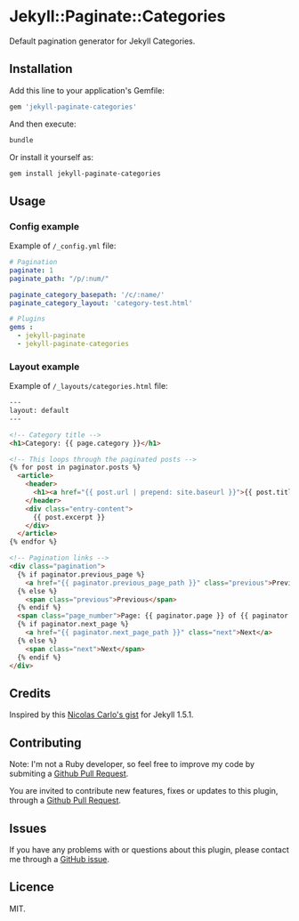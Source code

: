 # Jekyll::Paginate::Categories

Default pagination generator for Jekyll Categories.


## Installation

Add this line to your application's Gemfile:

```ruby
gem 'jekyll-paginate-categories'
```

And then execute:

```bash
bundle
```

Or install it yourself as:

```bash
gem install jekyll-paginate-categories
```

## Usage

### Config example

Example of `/_config.yml` file:

```yaml
# Pagination
paginate: 1
paginate_path: "/p/:num/"

paginate_category_basepath: '/c/:name/'
paginate_category_layout: 'category-test.html'

# Plugins
gems :
  - jekyll-paginate
  - jekyll-paginate-categories
```

### Layout example

Example of `/_layouts/categories.html` file:

```html
---
layout: default
---

<!-- Category title -->
<h1>Category: {{ page.category }}</h1>

<!-- This loops through the paginated posts -->
{% for post in paginator.posts %}
  <article>
    <header>
      <h1><a href="{{ post.url | prepend: site.baseurl }}">{{ post.title }}</a></h1>
    </header>
    <div class="entry-content">
      {{ post.excerpt }}
    </div>
  </article>
{% endfor %}

<!-- Pagination links -->
<div class="pagination">
  {% if paginator.previous_page %}
    <a href="{{ paginator.previous_page_path }}" class="previous">Previous</a>
  {% else %}
    <span class="previous">Previous</span>
  {% endif %}
  <span class="page_number">Page: {{ paginator.page }} of {{ paginator.total_pages }}</span>
  {% if paginator.next_page %}
    <a href="{{ paginator.next_page_path }}" class="next">Next</a>
  {% else %}
    <span class="next">Next</span>
  {% endif %}
</div>
```

## Credits

Inspired by this [Nicolas Carlo's gist](https://gist.github.com/nicoespeon/9964343) for Jekyll 1.5.1.

## Contributing

Note: I'm not a Ruby developer, so feel free to improve my code by submiting a [Github Pull Request](https://github.com/jguyomard/jekyll-paginate-categories/pulls).

You are invited to contribute new features, fixes or updates to this plugin, through a [Github Pull Request](https://github.com/jguyomard/jekyll-paginate-categories/pulls).

## Issues

If you have any problems with or questions about this plugin, please contact me through a [GitHub issue](https://github.com/jguyomard/jekyll-paginate-categories/issues). 

## Licence

MIT.
